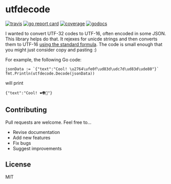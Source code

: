 # utfdecode

[![travis](https://travis-ci.org/schollz/utfdecode.svg?branch=master)](https://travis-ci.org/schollz/utfdecode) 
[![go report card](https://goreportcard.com/badge/github.com/schollz/utfdecode)](https://goreportcard.com/report/github.com/schollz/utfdecode) 
[![coverage](https://img.shields.io/badge/coverage-100%25-brightgreen.svg)](https://gocover.io/github.com/schollz/utfdecode)
[![godocs](https://godoc.org/github.com/schollz/utfdecode?status.svg)](https://godoc.org/github.com/schollz/utfdecode) 

I wanted to convert UTF-32 codes to UTF-16, often encoded in some JSON. This library helps do that. It rejexes for unicde strings and then converts them to UTF-16 [using the standard formula](https://en.wikipedia.org/wiki/UTF-16). The code is small enough that you might just consider copy and pasting :)


For example, the following Go code:

```golang
jsonData := `{"text":"Cool! \u2764\ufe0f\ud83d\udc7d\ud83d\ude80"}`
fmt.Println(utfdecode.Decode(jsonData))
```

will print

```
{"text":"Cool! ❤️👽🚀"}
```


## Contributing

Pull requests are welcome. Feel free to...

- Revise documentation
- Add new features
- Fix bugs
- Suggest improvements


## License

MIT
